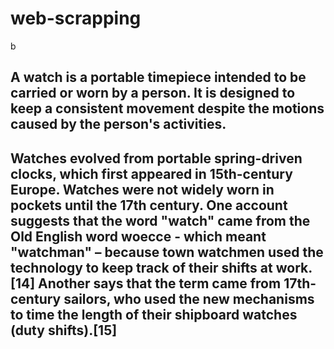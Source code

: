 # web-scrapping
b
## A watch is a portable timepiece intended to be carried or worn by a person. It is designed to keep a consistent movement despite the motions caused by the person's activities.

## Watches evolved from portable spring-driven clocks, which first appeared in 15th-century Europe. Watches were not widely worn in pockets until the 17th century. One account suggests that the word "watch" came from the Old English word woecce - which meant "watchman" – because town watchmen used the technology to keep track of their shifts at work.[14] Another says that the term came from 17th-century sailors, who used the new mechanisms to time the length of their shipboard watches (duty shifts).[15]
